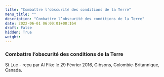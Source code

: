 ```yaml
---
title: "Combattre l’obscurité des conditions de la Terre"
menu_title: ""
description: "Combattre l’obscurité des conditions de la Terre"
date: 2022-06-01 06:00:01+00:164
draft: False
hidden: True
weight:
---
```

### Combattre l’obscurité des conditions de la Terre

St Luc - reçu par Al Fike le 29 Février 2016, Gibsons, Colombie-Britannique, Canada.



